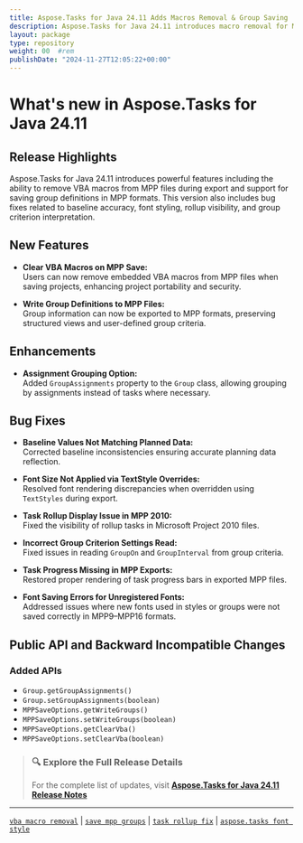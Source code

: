 ```yaml
---
title: Aspose.Tasks for Java 24.11 Adds Macros Removal & Group Saving
description: Aspose.Tasks for Java 24.11 introduces macro removal for MPP, group saving enhancements, and fixes baseline, font, and task rollup display issues
layout: package
type: repository
weight: 00	#rem
publishDate: "2024-11-27T12:05:22+00:00"
---
```


# What's new in Aspose.Tasks for Java 24.11

## Release Highlights

Aspose.Tasks for Java 24.11 introduces powerful features including the ability to remove VBA macros from MPP files during export and support for saving group definitions in MPP formats. This version also includes bug fixes related to baseline accuracy, font styling, rollup visibility, and group criterion interpretation.

## New Features

- **Clear VBA Macros on MPP Save:**  
  Users can now remove embedded VBA macros from MPP files when saving projects, enhancing project portability and security.

- **Write Group Definitions to MPP Files:**  
  Group information can now be exported to MPP formats, preserving structured views and user-defined group criteria.

## Enhancements

- **Assignment Grouping Option:**  
  Added `GroupAssignments` property to the `Group` class, allowing grouping by assignments instead of tasks where necessary.

## Bug Fixes

- **Baseline Values Not Matching Planned Data:**  
  Corrected baseline inconsistencies ensuring accurate planning data reflection.

- **Font Size Not Applied via TextStyle Overrides:**  
  Resolved font rendering discrepancies when overridden using `TextStyles` during export.

- **Task Rollup Display Issue in MPP 2010:**  
  Fixed the visibility of rollup tasks in Microsoft Project 2010 files.

- **Incorrect Group Criterion Settings Read:**  
  Fixed issues in reading `GroupOn` and `GroupInterval` from group criteria.

- **Task Progress Missing in MPP Exports:**  
  Restored proper rendering of task progress bars in exported MPP files.

- **Font Saving Errors for Unregistered Fonts:**  
  Addressed issues where new fonts used in styles or groups were not saved correctly in MPP9–MPP16 formats.

## Public API and Backward Incompatible Changes

### Added APIs

- `Group.getGroupAssignments()`  
- `Group.setGroupAssignments(boolean)`  
- `MPPSaveOptions.getWriteGroups()`  
- `MPPSaveOptions.setWriteGroups(boolean)`  
- `MPPSaveOptions.getClearVba()`  
- `MPPSaveOptions.setClearVba(boolean)`

> ### 🔍 Explore the Full Release Details  
>
> For the complete list of updates, visit **[Aspose.Tasks for Java 24.11 Release Notes](https://releases.aspose.com/tasks/java/release-notes/2024/aspose-tasks-for-java-24-11-release-notes/)**

---

[`vba macro removal`](https://search.aspose.com/q/vba-macro-removal.html) | [`save mpp groups`](https://search.aspose.com/q/save-mpp-groups.html) | [`task rollup fix`](https://search.aspose.com/q/task-rollup-fix.html) | [`aspose.tasks font style`](https://search.aspose.com/q/aspose.tasks-font-style.html)
